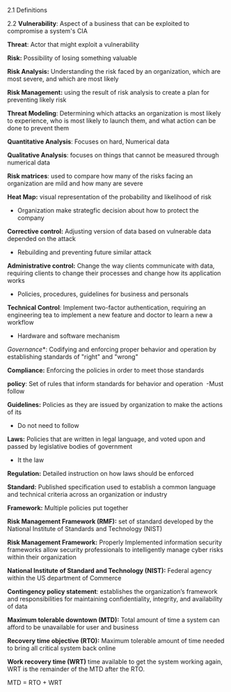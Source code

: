 2.1 Definitions 


2.2
**Vulnerability**: Aspect of a business that can be exploited to compromise a system's CIA

**Threat**: Actor that might exploit a vulnerability 

**Risk:** Possibility of losing something valuable 

**Risk Analysis:** Understanding the risk faced by an organization, which are most severe, and which are most likely 

**Risk Management:** using the result of risk analysis to create a plan for preventing likely risk 

**Threat Modeling**: Determining which attacks an organization is most likely to experience, who is most likely to launch them, and what action can be done to prevent them 

**Quantitative Analysis**: Focuses on hard, Numerical data 

**Qualitative Analysis**: focuses on things that cannot be measured through numerical data

**Risk matrices**: used to compare how many of the risks facing an organization are mild and how many are severe

**Heat Map:** visual representation of the probability and likelihood of risk
- Organization make strategfic decision about how to protect the company

**Corrective control:** Adjusting version of data based on vulnerable data depended on the attack
- Rebuilding and preventing future similar attack

**Administrative control:** Change the way clients communicate with data, requiring clients to change their processes and change how its application works
- Policies, procedures, guidelines for business and personals 

**Technical Control**: Implement two-factor authentication, requiring an engineering tea to implement a new feature and doctor to learn a new a workflow
- Hardware and software mechanism 

*Governance**: Codifying and enforcing proper behavior and operation by establishing standards of "right" and "wrong"

**Compliance:** Enforcing the policies in order to meet those standards

**policy**: Set of rules that inform standards for behavior and operation 
-Must follow

**Guidelines:** Policies as they are issued by organization to make the actions of its 
- Do not need to follow

**Laws:** Policies that are written in legal language, and voted upon and passed by legislative bodies of government 
- It the law

**Regulation:** Detailed instruction on how laws should be enforced 

**Standard:** Published specification used to establish a common language and technical criteria across an organization or industry

**Framework:** Multiple policies put together 

**Risk Management Framework (RMF):** set of standard developed by the National Institute of Standards and Technology (NIST) 

**Risk Management Framework:** Properly Implemented information security frameworks allow security professionals to intelligently manage cyber risks within their organization 

**National Institute of Standard and Technology (NIST):** Federal agency within the US department of Commerce 

**Contingency policy statement**: establishes the organization’s framework and responsibilities for maintaining confidentiality, integrity, and availability of data 

**Maximum tolerable downtown (MTD):** Total amount of time a system can afford to be unavailable for user and business

**Recovery time objective (RTO):** Maximum tolerable amount of time needed to bring all critical system back online 

**Work recovery time (WRT)** time available to get the system working again, WRT is the remainder of the MTD after the RTO. 

MTD = RTO + WRT

